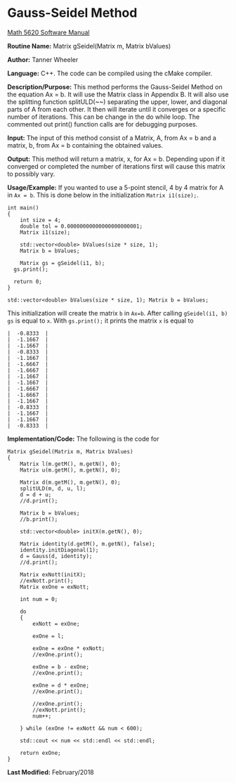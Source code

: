 # Gauss-Seidel Method

[Math 5620 Software Manual](https://tannerwheeler.github.io/math5620/main)

**Routine Name:** Matrix gSeidel(Matrix m, Matrix bValues)

**Author:** Tanner Wheeler

**Language:** C++. The code can be compiled using the cMake compiler.

**Description/Purpose:** This method performs the Gauss-Seidel Method on the equation Ax = b.  It will use the Matrix class in Appendix B.  It will also use the splitting function splitULD(\~~) separating the upper, lower, and diagonal parts of A from each other.  It then will iterate until it converges or a specific number of iterations.  This can be change in the do while loop.  The commented out print() function calls are for debugging purposes.

**Input:** The input of this method consist of a Matrix, A, from Ax = b and a matrix, b, from Ax = b containing the obtained values.

**Output:** This method will return a matrix, x, for Ax = b.  Depending upon if it converged or completed the number of iterations first will cause this matrix to possibly vary.

**Usage/Example:**
If you wanted to use a 5-point stencil, 4 by 4 matrix for A in `Ax = b`.  This is done below in the initialization 
`Matrix i1(size);`.
```
int main()
{
	int size = 4;
	double tol = 0.00000000000000000000001;
	Matrix i1(size);

	std::vector<double> bValues(size * size, 1);
	Matrix b = bValues;

	Matrix gs = gSeidel(i1, b);
  gs.print();
  
  return 0;
}
```

`std::vector<double> bValues(size * size, 1);
Matrix b = bValues;`

This initialization will create the matrix `b` in `Ax=b`.  After calling `gSeidel(i1, b)` `gs` is equal to `x`.
With `gs.print();` it prints the matrix `x` is equal to
```
|  -0.8333  |
|  -1.1667  |
|  -1.1667  |
|  -0.8333  |
|  -1.1667  |
|  -1.6667  |
|  -1.6667  |
|  -1.1667  |
|  -1.1667  |
|  -1.6667  |
|  -1.6667  |
|  -1.1667  |
|  -0.8333  |
|  -1.1667  |
|  -1.1667  |
|  -0.8333  |
```

**Implementation/Code:** The following is the code for 
```
Matrix gSeidel(Matrix m, Matrix bValues)
{
	Matrix l(m.getM(), m.getN(), 0);
	Matrix u(m.getM(), m.getN(), 0);

	Matrix d(m.getM(), m.getN(), 0);
	splitULD(m, d, u, l);
	d = d + u;
	//d.print();

	Matrix b = bValues;
	//b.print();

	std::vector<double> initX(m.getN(), 0);

	Matrix identity(d.getM(), m.getN(), false);
	identity.initDiagonal(1);
	d = Gauss(d, identity);
	//d.print();

	Matrix exNott(initX);
	//exNott.print();
	Matrix exOne = exNott;

	int num = 0;

	do
	{
		exNott = exOne;

		exOne = l;

		exOne = exOne * exNott;
		//exOne.print();

		exOne = b - exOne;
		//exOne.print();

		exOne = d * exOne;
		//exOne.print();

		//exOne.print();
		//exNott.print();
		num++;

	} while (exOne != exNott && num < 600);

	std::cout << num << std::endl << std::endl;

	return exOne;
}
```
**Last Modified:** February/2018

